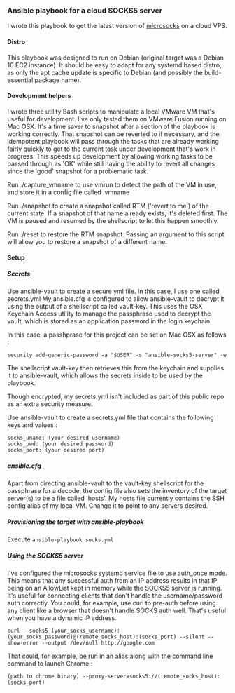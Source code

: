 ### Ansible playbook for a cloud SOCKS5 server

I wrote this playbook to get the latest version of [microsocks](https://github.com/rofl0r/microsocks) on a cloud VPS.

#### Distro

This playbook was designed to run on Debian (original target was a Debian 10 EC2 instance). It should be easy to adapt for any systemd based distro, as only the apt cache update is specific to Debian (and possibly the build-essential package name).

#### Development helpers

I wrote three utility Bash scripts to manipulate a local VMware VM that's useful for development. I've only tested them on VMware Fusion running on Mac OSX. It's a time saver to snapshot after a section of the playbook is working correctly. That snapshot can be reverted to if necessary, and the idempotent playbook will pass through the tasks that are already working fairly quickly to get to the current task under development that's work in progress. This speeds up development by allowing working tasks to be passed through as 'OK' while still having the ability to revert all changes since the 'good' snapshot for a problematic task.

Run ./capture_vmname to use vmrun to detect the path of the VM in use, and store it in a config file called .vmname

Run ./snapshot to create a snapshot called RTM ('revert to me') of the current state. If a snapshot of that name already exists, it's deleted first. The VM is paused and resumed by the shellscript to let this happen smoothly.

Run ./reset to restore the RTM snapshot. Passing an argument to this script will allow you to restore a snapshot of a different name.

#### Setup

##### Secrets

Use ansible-vault to create a secure yml file. In this case, I use one called secrets.yml
My ansible.cfg is configured to allow ansible-vault to decrypt it using the output of a shellscript called vault-key. This uses the OSX Keychain Access utility to manage the passphrase used to decrypt the vault, which is stored as an application password in the login keychain.

In this case, a passhprase for this project can be set on Mac OSX as follows :

```
security add-generic-password -a "$USER" -s "ansible-socks5-server" -w
```

The shellscript vault-key then retrieves this from the keychain and supplies it to ansible-vault, which allows the secrets inside to be used by the playbook.

Though encrypted, my secrets.yml isn't included as part of this public repo as an extra security measure.

Use ansible-vault to create a secrets.yml file that contains the following keys and values :

```
socks_uname: (your desired username)
socks_pwd: (your desired password)
socks_port: (your desired port)
```

##### ansible.cfg

Apart from directing ansible-vault to the vault-key shellscript for the passphrase for a decode, the config file also sets the inventory of the target server(s) to be a file called 'hosts'.
My hosts file currently contains the SSH config alias of my local VM. Change it to point to any servers desired.

##### Provisioning the target with ansible-playbook

Execute `ansible-playbook socks.yml`

##### Using the SOCKS5 server

I've configured the microsocks systemd service file to use auth_once mode. This means that any successful auth from an IP address results in that IP being on an AllowList kept in memory while the SOCKS5 server is running. It's useful for connecting clients that don't handle the username/password auth correctly. You could, for example, use curl to pre-auth before using any client like a browser that doesn't handle SOCKS auth well. That's useful when you have a dynamic IP address.

```
curl --socks5 (your_socks_username):(your_socks_password)@(remote_socks_host):(socks_port) --silent --show-error --output /dev/null http://google.com
```

That could, for example, be run in an alias along with the command line command to launch Chrome :

```
(path to chrome binary) --proxy-server=socks5://(remote_socks_host):(socks_port)
```
